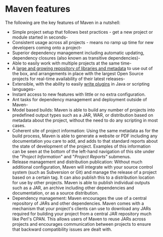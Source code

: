 <!-- Licensed to the Apache Software Foundation (ASF) under one-->
<!-- or more contributor license agreements.  See the NOTICE file-->
<!-- distributed with this work for additional information-->
<!-- regarding copyright ownership.  The ASF licenses this file-->
<!-- to you under the Apache License, Version 2.0 (the-->
<!-- "License"); you may not use this file except in compliance-->
<!-- with the License.  You may obtain a copy of the License at-->
<!---->
<!--   http://www.apache.org/licenses/LICENSE-2.0-->
<!---->
<!-- Unless required by applicable law or agreed to in writing,-->
<!-- software distributed under the License is distributed on an-->
<!-- "AS IS" BASIS, WITHOUT WARRANTIES OR CONDITIONS OF ANY-->
<!-- KIND, either express or implied.  See the License for the-->
<!-- specific language governing permissions and limitations-->
<!-- under the License.-->
<!-- NOTE: For help with the syntax of this file, see:-->
<!-- http://maven.apache.org/doxia/references/apt-format.html-->

# Maven features

The following are the key features of Maven in a nutshell:

* Simple project setup that follows best practices - get a new project or module started in seconds-
* Consistent usage across all projects - means no ramp up time for new developers coming onto a project-
* Superior dependency management including automatic updating, dependency closures (also known as transitive dependencies)-
* Able to easily work with multiple projects at the same time-
* A [large and growing repository of libraries and metadata](/repository/) to use out of the box, and arrangements in place with the largest Open Source projects for real-time availability of their latest releases-
* Extensible, with the ability to easily [write plugins](/plugin-developers/) in Java or scripting languages-
* Instant access to new features with little or no extra configuration.
* Ant tasks for dependency management and deployment outside of Maven-
* Model based builds:
  Maven is able to build any number of projects into predefined output types such as a JAR, WAR, or distribution based on metadata about the project, without the need to do any scripting in most cases.
* Coherent site of project information:
  Using the same metadata as for the build process, Maven is able to generate a website or PDF including any documentation you care to add, and adds to that standard reports about the state of development of the project.
  Examples of this information can be seen at the bottom of the left-hand navigation of this site under the "*Project Information*" and "*Project Reports*" submenus.
* Release management and distribution publication:
  Without much additional configuration, Maven will integrate with your source control system (such as Subversion or Git) and manage the release of a project based on a certain tag.
  It can also publish this to a distribution location for use by other projects.
  Maven is able to publish individual outputs such as a JAR, an archive including other dependencies and documentation, or as a source distribution.
* Dependency management:
  Maven encourages the use of a central repository of JARs and other dependencies.
  Maven comes with a mechanism that your project's clients can use to download any JARs required for building your project from a central JAR repository much like Perl's CPAN.
  This allows users of Maven to reuse JARs across projects and encourages communication between projects to ensure that backward compatibility issues are dealt with.

